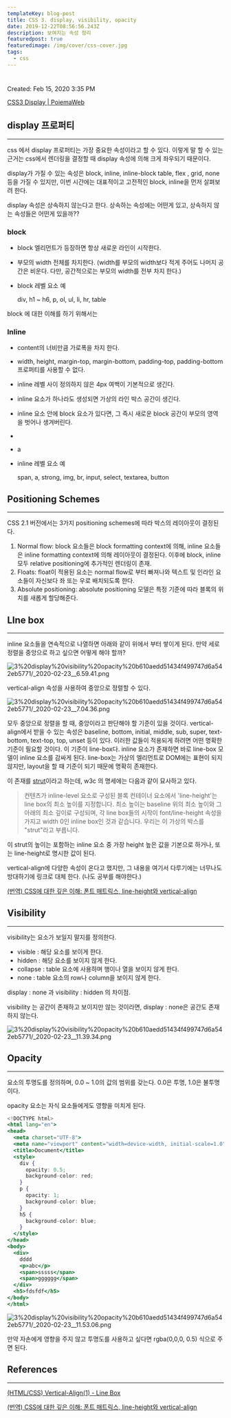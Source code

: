 ```yaml
---
templateKey: blog-post
title: CSS 3. display, visibility, opacity
date: 2019-12-22T08:56:56.243Z
description: 보여지는 속성 정리
featuredpost: true
featuredimage: /img/cover/css-cover.jpg
tags:
  - css
---
```


#

Created: Feb 15, 2020 3:35 PM

[CSS3 Display | PoiemaWeb](https://poiemaweb.com/css3-display)

## display 프로퍼티

---

css 에서 display 프로퍼티는 가장 중요한 속성이라고 할 수 있다. 이렇게 말 할 수 있는 근거는 css에서 렌더링을 결정할 때 display 속성에 의해 크게 좌우되기 때문이다.

display가 가질 수 있는 속성은 block, inline, inline-block table, flex , grid, none 등을 가질 수 있지만, 이번 시간에는 대표적이고 고전적인 block, inline을 먼저 살펴보려 한다.

display 속성은 상속하지 않는다고 한다. 상속하는 속성에는 어떤게 있고, 상속하지 않는 속성들은 어떤게 있을까??

### block

- block 엘리먼트가 등장하면 항상 새로운 라인이 시작한다.
- 부모의 width 전체를 차지한다. (width를 부모의 width보다 적게 주어도 나머지 공간은 비운다. 다만, 공간적으로는 부모의 width를 전부 차지 한다.)
- block 레벨 요소 예

  div, h1 ~ h6, p, ol, ul, li, hr, table

block 에 대한 이해를 하기 위해서는

### Inline

- content의 너비만큼 가로폭을 차지 한다.
- width, height, margin-top, margin-bottom, padding-top, padding-bottom 프로퍼티를 사용할 수 없다.
- inline 레벨 사이 정의하지 않은 4px 여백이 기본적으로 생긴다.
- inline 요소가 하나라도 생성되면 가상의 라인 박스 공간이 생긴다.
- inline 요소 안에 block 요소가 있다면, 그 즉시 새로운 block 공간이 부모의 영역을 벗어나 생겨버린다.
- <span><div></div></span>
- <span>a</span>
- inline 레벨 요소 예

  span, a, strong, img, br, input, select, textarea, button

## Positioning Schemes

---

CSS 2.1 버전에서는 3가지 positioning schemes에 따라 박스의 레이아웃이 결정된다.

1. Normal flow: block 요소들은 block formatting context에 의해, inline 요소들은 inline formatting context에 의해 레이아웃이 결정된다. 이후에 block, inline 모두 relative positioning에 추가적인 렌더링이 존재.
2. Floats: float이 적용된 요소는 normal flow로 부터 빠져나와 텍스트 및 인라인 요소들이 자신보다 좌 또는 우로 배치되도록 한다.
3. Absolute positioning: absolute positioning 모델은 특정 기준에 따라 블록의 위치를 새롭게 할당해준다.

## LIne box

---

inline 요소들을 연속적으로 나열하면 아래와 같이 위에서 부터 쌓이게 된다. 만약 세로 정렬을 중앙으로 하고 싶으면 어떻게 해야 할까?

![3%20display%20visibility%20opacity%20b610aedd51434f499747d6a542eb5771/_2020-02-23__6.59.41.png](3%20display%20visibility%20opacity%20b610aedd51434f499747d6a542eb5771/_2020-02-23__6.59.41.png)

vertical-align 속성을 사용하여 중앙으로 정렬할 수 있다.

![3%20display%20visibility%20opacity%20b610aedd51434f499747d6a542eb5771/_2020-02-23__7.04.36.png](3%20display%20visibility%20opacity%20b610aedd51434f499747d6a542eb5771/_2020-02-23__7.04.36.png)

모두 중앙으로 정렬을 할 때, 중앙이라고 판단해야 할 기준이 있을 것이다. vertical-align에서 받을 수 있는 속성은 baseline, bottom, initial, middle, sub, super, text-bottom, text-top, top, unset 등이 있다. 이러한 값들이 적용되게 하려면 어떤 명확한 기준이 필요할 것이다.
이 기준이 line-box다. inline 요소가 존재하면 바로 line-box 모델이 inline 요소를 감싸게 된다. line-box는 가상의 엘리먼트로 DOM에는 표현이 되지 않지만, layout을 할 때 기준이 되기 때문에 명확히 존재한다.

이 존재를 [strut](https://www.notion.so/taem/f1d31f222ce546de9eb8738492b23cca?v=230be68083714813914e7590a048315b)이라고 하는데, w3c 의 명세에는 다음과 같이 묘사하고 있다.

> 컨텐츠가 inline-level 요소로 구성된 블록 컨테이너 요소에서 'line-height'는 line box의 최소 높이를 지정합니다. 최소 높이는 baseline 위의 최소 높이와 그 아래의 최소 깊이로 구성되며, 각 line box들의 시작이 font/line-height 속성을 가지고 width 0인 inline box인 것과 같습니다. 우리는 이 가상의 박스를 "strut"라고 부릅니다.

이 strut의 높이는 포함하는 inline 요소 중 가장 height 높은 값을 기본으로 하거나, 또는 line-height로 명시한 값이 된다.

vertical-align에 다양한 속성이 온다고 했지만, 그 내용을 여기서 다루기에는 너무나도 방대하기에 링크로 대체 한다. (나도 공부를 해야한다.)

[(번역) CSS에 대한 깊은 이해: 폰트 매트릭스, line-height와 vertical-align](https://wit.nts-corp.com/2017/09/25/4903)

## Visibility

---

visibility는 요소가 보일지 말지를 정의한다.

- visible : 해당 요소를 보이게 한다.
- hidden : 해당 요소를 보이지 않게 한다.
- collapse : table 요소에 사용하며 행이나 열을 보이지 않게 한다.
- none : table 요소의 row나 column을 보이지 않게 한다.

display : none 과 visibility : hidden 의 차이점.

visibility 는 공간이 존재하고 보이지만 않는 것이라면, display : none은 공간도 존재 하지 않는다.

![3%20display%20visibility%20opacity%20b610aedd51434f499747d6a542eb5771/_2020-02-23__11.39.34.png](3%20display%20visibility%20opacity%20b610aedd51434f499747d6a542eb5771/_2020-02-23__11.39.34.png)

## Opacity

---

요소의 투명도를 정의하며, 0.0 ~ 1.0의 값의 범위를 갖는다. 0.0은 투명, 1.0은 불투명이다.

opacity 요소는 자식 요소들에게도 영향을 미치게 된다.

```jsx
<!DOCTYPE html>
<html lang="en">
<head>
  <meta charset="UTF-8">
  <meta name="viewport" content="width=device-width, initial-scale=1.0">
  <title>Document</title>
  <style>
    div {
      opacity: 0.5;
      background-color: red;
    }
    p {
      opacity: 1;
      background-color: blue;
    }
    h5 {
      background-color: blue;
    }
  </style>
</head>
<body>
  <div>
    dddd
    <p>abc</p>
    <span>sssss</span>
    <span>gggggg</span>
  </div>
  <h5>fdsfdf</h5>
</body>
</html>
```

![3%20display%20visibility%20opacity%20b610aedd51434f499747d6a542eb5771/_2020-02-23__11.53.06.png](3%20display%20visibility%20opacity%20b610aedd51434f499747d6a542eb5771/_2020-02-23__11.53.06.png)

만약 자손에게 영향을 주지 않고 투명도를 사용하고 싶다면 rgba(0,0,0, 0.5) 식으로 주면 된다.

## References

---

[(HTML/CSS) Vertical-Align(1) - Line Box](https://devblog.croquis.com/ko/2019-04-29-1-vertical-align-line-box/)

[(번역) CSS에 대한 깊은 이해: 폰트 매트릭스, line-height와 vertical-align](https://wit.nts-corp.com/2017/09/25/4903)
